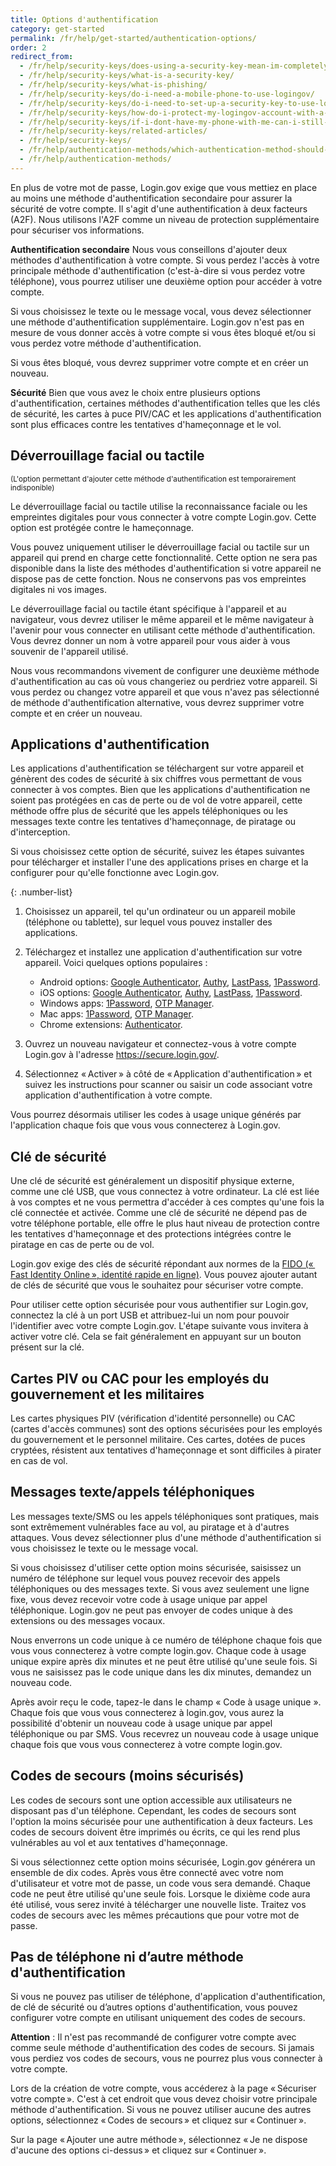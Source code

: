 ```yaml
---
title: Options d'authentification
category: get-started
permalink: /fr/help/get-started/authentication-options/
order: 2
redirect_from:
  - /fr/help/security-keys/does-using-a-security-key-mean-im-completely-safe-from-phishing/
  - /fr/help/security-keys/what-is-a-security-key/
  - /fr/help/security-keys/what-is-phishing/
  - /fr/help/security-keys/do-i-need-a-mobile-phone-to-use-logingov/
  - /fr/help/security-keys/do-i-need-to-set-up-a-security-key-to-use-logingov/
  - /fr/help/security-keys/how-do-i-protect-my-logingov-account-with-a-security-key/
  - /fr/help/security-keys/if-i-dont-have-my-phone-with-me-can-i-still-sign-in/
  - /fr/help/security-keys/related-articles/
  - /fr/help/security-keys/
  - /fr/help/authentication-methods/which-authentication-method-should-i-use/
  - /fr/help/authentication-methods/
---
```

En plus de votre mot de passe, Login.gov exige que vous mettiez en place au moins une méthode d'authentification secondaire pour assurer la sécurité de votre compte. Il s'agit d'une authentification à deux facteurs (A2F). Nous utilisons l'A2F comme un niveau de protection supplémentaire pour sécuriser vos informations.

**Authentification secondaire**
Nous vous conseillons d'ajouter deux méthodes d'authentification à votre compte. Si vous perdez l'accès à votre principale méthode d'authentification (c'est-à-dire si vous perdez votre téléphone), vous pourrez utiliser une deuxième option pour accéder à votre compte.

Si vous choisissez le texte ou le message vocal, vous devez sélectionner une méthode d'authentification supplémentaire. Login.gov n'est pas en mesure de vous donner accès à votre compte si vous êtes bloqué et/ou si vous perdez votre méthode d'authentification.

Si vous êtes bloqué, vous devrez supprimer votre compte et en créer un nouveau.

**Sécurité**
Bien que vous avez le choix entre plusieurs options d'authentification, certaines méthodes d'authentification telles que les clés de sécurité, les cartes à puce PIV/CAC et les applications d'authentification sont plus efficaces contre les tentatives d'hameçonnage et le vol.

## Déverrouillage facial ou tactile
<sub>(L'option permettant d'ajouter cette méthode d'authentification est temporairement indisponible)</sub>

Le déverrouillage facial ou tactile utilise la reconnaissance faciale ou les empreintes digitales pour vous connecter à votre compte Login.gov. Cette option est protégée contre le hameçonnage.

Vous pouvez uniquement utiliser le déverrouillage facial ou tactile sur un appareil qui prend en charge cette fonctionnalité. Cette option ne sera pas disponible dans la liste des méthodes d'authentification si votre appareil ne dispose pas de cette fonction. Nous ne conservons pas vos empreintes digitales ni vos images.

Le déverrouillage facial ou tactile étant spécifique à l'appareil et au navigateur, vous devrez utiliser le même appareil et le même navigateur à l'avenir pour vous connecter en utilisant cette méthode d'authentification. Vous devrez donner un nom à votre appareil pour vous aider à vous souvenir de l'appareil utilisé.

Nous vous recommandons vivement de configurer une deuxième méthode d'authentification au cas où vous changeriez ou perdriez votre appareil. Si vous perdez ou changez votre appareil et que vous n'avez pas sélectionné de méthode d'authentification alternative, vous devrez supprimer votre compte et en créer un nouveau.

## Applications d'authentification

Les applications d'authentification se téléchargent sur votre appareil et génèrent des codes de sécurité à six chiffres vous permettant de vous connecter à vos comptes. Bien que les applications d'authentification ne soient pas protégées en cas de perte ou de vol de votre appareil, cette méthode offre plus de sécurité que les appels téléphoniques ou les messages texte contre les tentatives d'hameçonnage, de piratage ou d'interception.

Si vous choisissez cette option de sécurité, suivez les étapes suivantes pour télécharger et installer l'une des applications prises en charge et la configurer pour qu'elle fonctionne avec Login.gov.

{: .number-list}

1. Choisissez un appareil, tel qu'un ordinateur ou un appareil mobile (téléphone ou tablette), sur lequel vous pouvez installer des applications.
2. Téléchargez et installez une application d'authentification sur votre appareil. Voici quelques options populaires :

   * Android options: [Google Authenticator](https://play.google.com/store/apps/details?id=com.google.android.apps.authenticator2&hl=en), [Authy](https://authy.com/), [LastPass](https://lastpass.com/), [1Password](https://1password.com/).
   * iOS options: [Google Authenticator](https://itunes.apple.com/us/app/google-authenticator/id388497605?mt=8), [Authy](https://authy.com/), [LastPass](https://lastpass.com/), [1Password](https://1password.com/).
   * Windows apps: [1Password](https://1password.com/), [OTP Manager](https://www.microsoft.com/en-us/store/p/otp-manager/9nblggh6hngn).
   * Mac apps: [1Password](https://1password.com/), [OTP Manager](https://itunes.apple.com/us/app/otp-manager/id928941247?mt=12).
   * Chrome extensions: [Authenticator](https://chrome.google.com/webstore/detail/authenticator/bhghoamapcdpbohphigoooaddinpkbai?hl=en).
3. Ouvrez un nouveau navigateur et connectez-vous à votre compte Login.gov à l'adresse https://secure.login.gov/.
4. Sélectionnez « Activer » à côté de « Application d'authentification » et suivez les instructions pour scanner ou saisir un code associant votre application d'authentification à votre compte.

Vous pourrez désormais utiliser les codes à usage unique générés par l'application chaque fois que vous vous connecterez à Login.gov.

## Clé de sécurité

Une clé de sécurité est généralement un dispositif physique externe, comme une clé USB, que vous connectez à votre ordinateur. La clé est liée à vos comptes et ne vous permettra d'accéder à ces comptes qu'une fois la clé connectée et activée. Comme une clé de sécurité ne dépend pas de votre téléphone portable, elle offre le plus haut niveau de protection contre les tentatives d'hameçonnage et des protections intégrées contre le piratage en cas de perte ou de vol.

Login.gov exige des clés de sécurité répondant aux normes de la [FIDO (« Fast Identity Online », identité rapide en ligne)](https://fidoalliance.org). Vous pouvez ajouter autant de clés de sécurité que vous le souhaitez pour sécuriser votre compte.

Pour utiliser cette option sécurisée pour vous authentifier sur Login.gov, connectez la clé à un port USB et attribuez-lui un nom pour pouvoir l'identifier avec votre compte Login.gov. L'étape suivante vous invitera à activer votre clé. Cela se fait généralement en appuyant sur un bouton présent sur la clé.

## Cartes PIV ou CAC pour les employés du gouvernement et les militaires

Les cartes physiques PIV (vérification d'identité personnelle) ou CAC (cartes d'accès communes) sont des options sécurisées pour les employés du gouvernement et le personnel militaire. Ces cartes, dotées de puces cryptées, résistent aux tentatives d'hameçonnage et sont difficiles à pirater en cas de vol.

## Messages texte/appels téléphoniques

Les messages texte/SMS ou les appels téléphoniques sont pratiques, mais sont extrêmement vulnérables face au vol, au piratage et à d'autres attaques. Vous devez sélectionner plus d'une méthode d'authentification si vous choisissez le texte ou le message vocal.

Si vous choisissez d'utiliser cette option moins sécurisée, saisissez un numéro de téléphone sur lequel vous pouvez recevoir des appels téléphoniques ou des messages texte. Si vous avez seulement une ligne fixe, vous devez recevoir votre code à usage unique par appel téléphonique. Login.gov ne peut pas envoyer de codes unique à des extensions ou des messages vocaux.

Nous enverrons un code unique à ce numéro de téléphone chaque fois que vous vous connecterez à votre compte login.gov. Chaque code à usage unique expire après dix minutes et ne peut être utilisé qu'une seule fois. Si vous ne saisissez pas le code unique dans les dix minutes, demandez un nouveau code.

Après avoir reçu le code, tapez-le dans le champ « Code à usage unique ». Chaque fois que vous vous connecterez à login.gov, vous aurez la possibilité d'obtenir un nouveau code à usage unique par appel téléphonique ou par SMS. Vous recevrez un nouveau code à usage unique chaque fois que vous vous connecterez à votre compte login.gov.

## Codes de secours (moins sécurisés)

Les codes de secours sont une option accessible aux utilisateurs ne disposant pas d'un téléphone. Cependant, les codes de secours sont l'option la moins sécurisée pour une authentification à deux facteurs. Les codes de secours doivent être imprimés ou écrits, ce qui les rend plus vulnérables au vol et aux tentatives d'hameçonnage.

Si vous sélectionnez cette option moins sécurisée, Login.gov générera un ensemble de dix codes. Après vous être connecté avec votre nom d'utilisateur et votre mot de passe, un code vous sera demandé. Chaque code ne peut être utilisé qu'une seule fois. Lorsque le dixième code aura été utilisé, vous serez invité à télécharger une nouvelle liste. Traitez vos codes de secours avec les mêmes précautions que pour votre mot de passe.

## Pas de téléphone ni d’autre méthode d'authentification

Si vous ne pouvez pas utiliser de téléphone, d'application d'authentification, de clé de sécurité ou d’autres options d'authentification, vous pouvez configurer votre compte en utilisant uniquement des codes de secours.

**Attention** : Il n'est pas recommandé de configurer votre compte avec comme seule méthode d'authentification des codes de secours. Si jamais vous perdiez vos codes de secours, vous ne pourrez plus vous connecter à votre compte.

Lors de la création de votre compte, vous accéderez à la page « Sécuriser votre compte ». C'est à cet endroit que vous devez choisir votre principale méthode d'authentification. Si vous ne pouvez utiliser aucune des autres options, sélectionnez « Codes de secours » et cliquez sur « Continuer ».

Sur la page « Ajouter une autre méthode », sélectionnez « Je ne dispose d'aucune des options ci-dessus » et cliquez sur « Continuer ».
